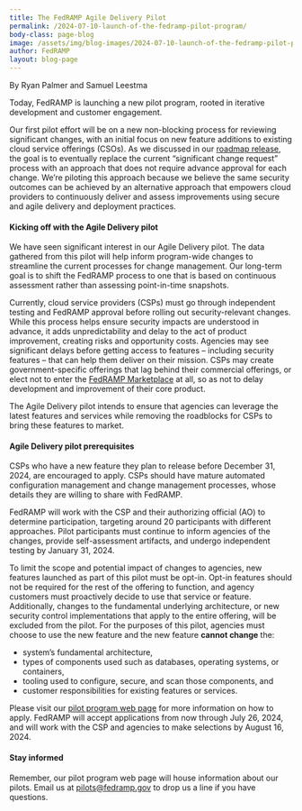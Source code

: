 ```yaml
---
title: The FedRAMP Agile Delivery Pilot
permalink: /2024-07-10-launch-of-the-fedramp-pilot-program/
body-class: page-blog
image: /assets/img/blog-images/2024-07-10-launch-of-the-fedramp-pilot-program.png
author: FedRAMP
layout: blog-page
---
```

By Ryan Palmer and Samuel Leestma

Today, FedRAMP is launching a new pilot program, rooted in iterative development and customer engagement. 

Our first pilot effort will be on a new non-blocking process for reviewing significant changes, with an initial focus on new feature additions to existing cloud service offerings (CSOs). As we discussed in our <a href="https://www.fedramp.gov/2024-03-28-a-new-roadmap-for-fedramp/" target="_blank" rel="noopener noreferrer">roadmap release</a>, the goal is to eventually replace the current “significant change request” process with an approach that does not require advance approval for each change. We’re piloting this approach because we believe the same security outcomes can be achieved by an alternative approach that empowers cloud providers to continuously deliver and assess improvements using secure and agile delivery and deployment practices. 

<h4>Kicking off with the Agile Delivery pilot</h4>
We have seen significant interest in our Agile Delivery pilot. The data gathered from this pilot will help inform program-wide changes to streamline the current processes for change management. Our long-term goal is to shift the FedRAMP process to one that is based on continuous assessment rather than assessing point-in-time snapshots.

Currently, cloud service providers (CSPs) must go through independent testing and FedRAMP approval before rolling out security-relevant changes. While this process helps ensure security impacts are understood in advance, it adds unpredictability and delay to the act of product improvement, creating risks and opportunity costs. Agencies may see significant delays before getting access to features – including security features – that can help them deliver on their mission.  CSPs may create government-specific offerings that lag behind their commercial offerings, or elect not to enter the <a href="https://marketplace.fedramp.gov/products" target="_blank" rel="noopener noreferrer">FedRAMP Marketplace</a> at all, so as not to delay development and improvement of their core product.

The Agile Delivery pilot intends to ensure that agencies can leverage the latest features and services while removing the roadblocks for CSPs to bring these features to market.

<h4>Agile Delivery pilot prerequisites</h4>
CSPs who have a new feature they plan to release before December 31, 2024, are encouraged to apply. CSPs should have mature automated configuration management and change management processes, whose details they are willing to share with FedRAMP.

FedRAMP will work with the CSP and their authorizing official (AO) to determine participation, targeting around 20 participants with different approaches. Pilot participants must continue to inform agencies of the changes, provide self-assessment artifacts, and undergo independent testing by January 31, 2024.

To limit the scope and potential impact of changes to agencies, new features launched as part of this pilot must be opt-in. Opt-in features should not be required for the rest of the offering to function, and agency customers must proactively decide to use that service or feature. Additionally, changes to the fundamental underlying architecture, or new security control implementations that apply to the entire offering, will be excluded from the pilot. For the purposes of this pilot, agencies must choose to use the new feature and the new feature <b>cannot change</b> the:
- system’s fundamental architecture, 
- types of components used such as databases, operating systems, or containers, 
- tooling used to configure, secure, and scan those components, and
- customer responsibilities for existing features or services. 

Please visit our <a href="{{site.baseurl}}/fedramp-pilots/" target="_blank" rel="noopener noreferrer">pilot program web page</a> for more information on how to apply. FedRAMP will accept applications from now through July 26, 2024, and will work with the CSP and agencies to make selections by August 16, 2024. 

<h4>Stay informed</h4>
Remember, our pilot program web page will house information about our pilots. Email us at <a href="mailto:pilots@fedramp.gov" target="_blank" rel="noopener noreferrer">pilots@fedramp.gov</a> to drop us a line if you have questions.
